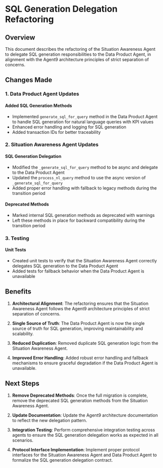 # SQL Generation Delegation Refactoring

## Overview

This document describes the refactoring of the Situation Awareness Agent to delegate SQL generation responsibilities to the Data Product Agent, in alignment with the Agent9 architecture principles of strict separation of concerns.

## Changes Made

### 1. Data Product Agent Updates

#### Added SQL Generation Methods
- Implemented `generate_sql_for_query` method in the Data Product Agent to handle SQL generation for natural language queries with KPI values
- Enhanced error handling and logging for SQL generation
- Added transaction IDs for better traceability

### 2. Situation Awareness Agent Updates

#### SQL Generation Delegation
- Modified the `_generate_sql_for_query` method to be async and delegate to the Data Product Agent
- Updated the `process_nl_query` method to use the async version of `_generate_sql_for_query`
- Added proper error handling with fallback to legacy methods during the transition period

#### Deprecated Methods
- Marked internal SQL generation methods as deprecated with warnings
- Left these methods in place for backward compatibility during the transition period

### 3. Testing

#### Unit Tests
- Created unit tests to verify that the Situation Awareness Agent correctly delegates SQL generation to the Data Product Agent
- Added tests for fallback behavior when the Data Product Agent is unavailable

## Benefits

1. **Architectural Alignment**: The refactoring ensures that the Situation Awareness Agent follows the Agent9 architecture principles of strict separation of concerns.

2. **Single Source of Truth**: The Data Product Agent is now the single source of truth for SQL generation, improving maintainability and scalability.

3. **Reduced Duplication**: Removed duplicate SQL generation logic from the Situation Awareness Agent.

4. **Improved Error Handling**: Added robust error handling and fallback mechanisms to ensure graceful degradation if the Data Product Agent is unavailable.

## Next Steps

1. **Remove Deprecated Methods**: Once the full migration is complete, remove the deprecated SQL generation methods from the Situation Awareness Agent.

2. **Update Documentation**: Update the Agent9 architecture documentation to reflect the new delegation pattern.

3. **Integration Testing**: Perform comprehensive integration testing across agents to ensure the SQL generation delegation works as expected in all scenarios.

4. **Protocol Interface Implementation**: Implement proper protocol interfaces for the Situation Awareness Agent and Data Product Agent to formalize the SQL generation delegation contract.
